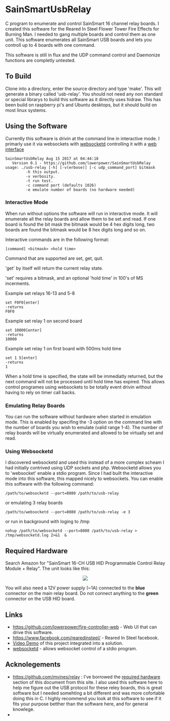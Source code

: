 # SainSmartUsbRelay
C program to enumerate and control SainSmart 16 channel relay boards.  I created this software for the Reared In Steel Flower Tower Fire Effects for Burning Man.   I needed to gang multiple boards and control them as one unit.   This software enumerates all SainSmart USB boards and lets you controll up to 4 boards with one command.

This software is still in flux and the UDP command control and Daemonize functions are completly untested.

## To Build
Clone into a directory, enter the source directory and type 'make'.  This will generate a binary called 'usb-relay'. You should not need any non standard or special librarys to build this software as it directly uses hidraw.  This has been build on raspberry pi's and Ubuntu desktops, but it should build on most linux systems.

## Using the Software
Currently this software is drivin at the command line in interactive mode.  I primarly use it via websockets with 
[websocketd](https://github.com/joewalnes/websocketd) controlling it with a [web interface](https://github.com/lowerpower/fire-controller-web)

```
SainSmartUsbRelay Aug 15 2017 at 04:44:18
   Version 0.1 - https://github.com/lowerpower/SainSmartUsbRelay
usage: ./usb-relay [-h] [-v(erbose)] [-c udp_command_port] bitmask 
         -h this output.
         -v verbosity.
         -t run test.
         -c command port (defaults 1026)
         -e emulate number of boards (no hardware needed)
```

### Interactive  Mode
When run without options the software will run in interactive mode.  It will enumerate all the relay boards and allow them to be set and read.   If one board is found the bit mask the bitmask would be 4 hex digits long, two boards are found the bitmask would be 8 hex digits long and so on.

Interactive commands are in the following format:
```
[command] <bitmask> <hold time>
```
Command that are supported are set, get, quit.

'get' by itself will return the current relay state.

'set' requires a bitmask, and an optional 'hold time' in 100's of MS incerments.

Example set relays 16-13 and 5-8
```
set F0F0[enter]
-returns
F0F0
```

Example set relay 1 on second board
```
set 10000[enter]
-returns
10000
```

Example set relay 1 on first board with 500ms hold time
```
set 1 5[enter]
-returns
1
```

When a hold time is specified, the state will be immediatly returned, but the next command will not be processed until hold time has expired.  This allows control programes using websockets to be totally event drivin without having to rely on timer call backs.

### Emulating Relay Boards
You can run the software without hardware when started in emulation mode.  This is enabled by specifing the -3 option on the command line with the number of boards you wish to emulate (valid range 1-4).  The number of relay boards will be virtually enumerated and allowed to be virtually set and read.

### Using Websocketd
I discovered websocketd and used this instead of a more complex scheam I had initially contrived using UDP sockets and php.  Websocketd allows you to 'websocket' enable a stdio program.   Since I had built the interactive mode into this software, this mapped nicely to websockets.  You can enable this software with the following command:

```
/path/to/websocketd --port=8080 /path/to/usb-relay
```
or emulating 3 relay boards
```
/path/to/websocketd --port=8080 /path/to/usb-relay -e 3
```
or run in background with loging to /tmp
```
nohup /path/to/websocketd --port=8080 /path/to/usb-relay > /tmp/websocketd.log 2>&1  &
```

## Required Hardware
Search Amazon for "SainSmart 16-CH USB HID Programmable Control Relay Module +
Relay".  The unit looks like this:

<p align="center">
<img src="https://github.com/mvines/relay/raw/master/relay.jpg"/>
</p>

You will also need a 12V power supply (~1A) connected to the **blue**
connector on the main relay board.  Do not connect anything to the **green** connector
on the USB HID board.

## Links
* https://github.com/lowerpower/fire-controller-web - Web UI that can drive this software.
* https://www.facebook.com/rearedinsteel/ - Reared In Steel facebook.  
* [Video Demo](https://www.youtube.com/watch?v=d_1EEWdWekI) of this project integrated into a solution.
* [websocketd](https://github.com/joewalnes/websocketd) - allows websocket control of a stdio program.

## Acknolegements
* https://github.com/mvines/relay :
I've borrowed the [required hardware](https://github.com/lowerpower/SainSmartUsbRelay/new/master?readme=1#required-hardware) section of this document from this site.  I also used this software here to help me figure out 
the USB protocol for these reley boards, this is great software but I needed somehting a bit different and was more cofortable 
doing this in C.  I highly recommend you look at this software to see if it fits your purpose betther than the software here, and for general knowlege.
* 
